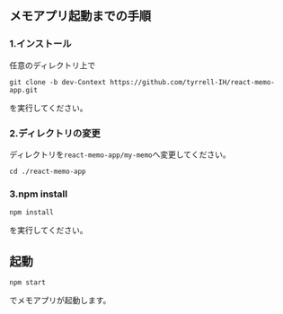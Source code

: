 ## メモアプリ起動までの手順

### 1.インストール

任意のディレクトリ上で

```
git clone -b dev-Context https://github.com/tyrrell-IH/react-memo-app.git
```

を実行してください。

### 2.ディレクトリの変更

ディレクトリを`react-memo-app/my-memo`へ変更してください。

```
cd ./react-memo-app
```

### 3.npm install

```
npm install
```

を実行してください。

## 起動

```
npm start
```

でメモアプリが起動します。

